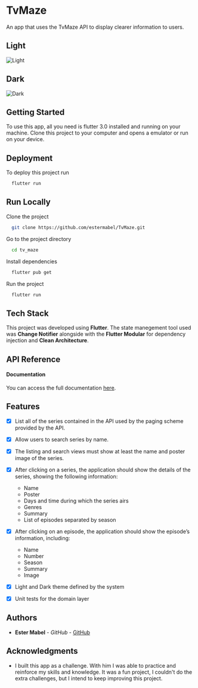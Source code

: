 # TvMaze

An app that uses the TvMaze API to display clearer information to users.

## Light

![Light](https://user-images.githubusercontent.com/51540772/219980781-9f7ec44e-5b76-4ed1-946a-134f4a64b413.png)

## Dark

![Dark](https://user-images.githubusercontent.com/51540772/219980792-9b786db7-e7bd-4280-afaa-0a9079287761.png)

## Getting Started

To use this app, all you need is flutter 3.0 installed and running on your machine. Clone this project to your computer and opens a emulator or run on your device.

## Deployment

To deploy this project run

```bash
  flutter run
```

  
## Run Locally

Clone the project

```bash
  git clone https://github.com/estermabel/TvMaze.git
```

Go to the project directory

```bash
  cd tv_maze
```

Install dependencies

```bash
  flutter pub get
```

Run the project

```bash
  flutter run
```


## Tech Stack

This project was developed using **Flutter**. The state manegement tool used was **Change Notifier** alongside with the **Flutter Modular** for dependency injection and **Clean Architecture**.

## API Reference

#### Documentation

You can access the full documentation [here](https://www.tvmaze.com/api#show-episode-list).

  
## Features

- [X] List all of the series contained in the API used by the paging scheme provided by the API.
- [X] Allow users to search series by name.
- [X] The listing and search views must show at least the name and poster image of the
series.
- [X] After clicking on a series, the application should show the details of the series, showing
the following information:
  - Name
  - Poster
  - Days and time during which the series airs
  - Genres
  - Summary
  - List of episodes separated by season
- [X] After clicking on an episode, the application should show the episode’s information, including:
  - Name
  - Number
  - Season
  - Summary
  - Image
- [X] Light and Dark theme defined by the system
- [X] Unit tests for the domain layer


## Authors

* **Ester Mabel** - *GitHub* - [GitHub](https://github.com/estermabel)

## Acknowledgments

* I built this app as a challenge. With him I was able to practice and reinforce my skills and knowledge. It was a fun project, I couldn't do the extra challenges, but I intend to keep improving this project.
